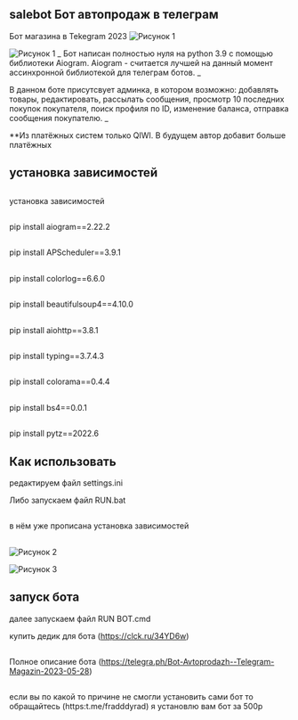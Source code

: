 ## salebot Бот автопродаж в телеграм
Бот магазина в Tekegram 2023
![Рисунок 1 ](http://messagu.ru/wp-content/uploads/58061/tmp-a311078c-16b0-4f5a-98ae-2ec6c15b3c01.jpg)

![Рисунок 1 ](https://conff.org/uploads/posts/2022-05/amc8tfq.png)
_
Бот написан полностью нуля на python 3.9 с помощью библиотеки Aiogram. Aiogram - считается лучшей на данный момент ассинхронной библиотекой для телеграм ботов.
_

В данном боте присутсвует админка, в котором возможно: добавлять товары, редактировать, рассылать сообщения, просмотр 10 последних покупок покупателя, поиск профиля по ID, изменение баланса, отправка сообщения покупателю.
_

**Из платёжных систем только QIWI. В будущем автор добавит больше платёжных
## установка зависимостей
##
установка зависимостей
##
pip install aiogram==2.22.2
##
pip install APScheduler==3.9.1
##
pip install colorlog==6.6.0
##
pip install beautifulsoup4==4.10.0
##
pip install aiohttp==3.8.1
##
pip install typing==3.7.4.3
##
pip install colorama==0.4.4
##
pip install bs4==0.0.1
##
pip install pytz==2022.6
##
## Как использовать
редактируем файл settings.ini

Либо запускаем файл RUN.bat
##
в нём уже прописана установка зависимостей
##
 ![Рисунок 2 ](https://skr.sh/i/280523/QU8B5QpH.jpg)
 
 ![Рисунок 3 ](https://skr.sh/i/280523/MzLhvr6C.jpg)
## запуск бота
далее запускаем файл RUN BOT.cmd

купить дедик для бота (https://clck.ru/34YD6w)
##
Полное описание бота (https://telegra.ph/Bot-Avtoprodazh--Telegram-Magazin-2023-05-28)
##
если вы по какой то причине не смогли установить сами бот то обращайтесь (https:t.me/fradddyrad) я установлю вам бот за 500р
##
